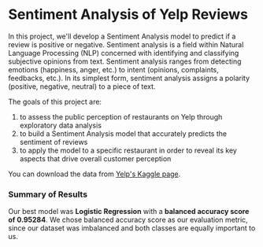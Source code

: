 # Sentiment Analysis of Yelp Reviews
In this project, we'll develop a Sentiment Analysis model to predict if a review is positive or negative. Sentiment analysis is a field within Natural Language Processing (NLP) concerned with identifying and classifying subjective opinions from text. Sentiment analysis ranges from detecting emotions (happiness, anger, etc.) to intent (opinions, complaints, feedbacks, etc.). In its simplest form, sentiment analysis assigns a polarity (positive, negative, neutral) to a piece of text. 

The goals of this project are:
1. to assess the public perception of restaurants on Yelp through exploratory data analysis
2. to build a Sentiment Analysis model that accurately predicts the sentiment of reviews
3. to apply the model to a specific restaurant in order to reveal its key aspects that drive overall customer perception

You can download the data from [Yelp's Kaggle page](https://www.kaggle.com/datasets/yelp-dataset/yelp-dataset).

### Summary of Results
Our best model was <b>Logistic Regression</b> with a <b>balanced accuracy score of 0.95284</b>. We chose balanced accuracy score as our evaluation metric, since our dataset was imbalanced and both classes are equally important to us.
